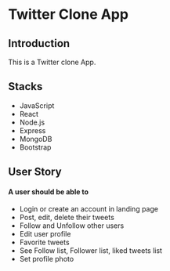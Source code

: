 # Twitter Clone App

## Introduction
This is a Twitter clone App.

## Stacks
- JavaScript
- React
- Node.js
- Express
- MongoDB
- Bootstrap
 
## User Story
#### A user should be able to
- Login or create an account in landing page
- Post, edit, delete their tweets
- Follow and Unfollow other users
- Edit user profile
- Favorite tweets
- See Follow list, Follower list, liked tweets list
- Set profile photo

